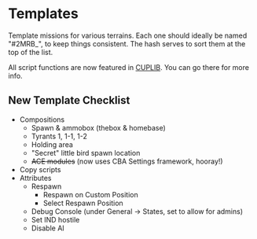 # Templates

Template missions for various terrains. Each one should ideally be named "#2MRB_<terrain>", to keep things consistent. The hash serves to sort them at the top of the list. 

All script functions are now featured in [CUPLIB](https://github.com/ProfCupcake/CUPLIB). You can go there for more info. 

## New Template Checklist

* Compositions
	* Spawn & ammobox (thebox & homebase)
	* Tyrants 1, 1-1, 1-2
	* Holding area
	* "Secret" little bird spawn location
	* ~~ACE modules~~ (now uses CBA Settings framework, hooray!)
* Copy scripts
* Attributes
	* Respawn
		* Respawn on Custom Position
		* Select Respawn Position
	* Debug Console (under General -> States, set to allow for admins)
	* Set IND hostile
	* Disable AI
